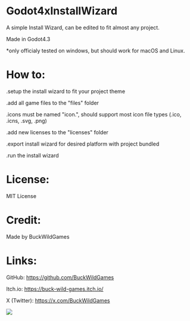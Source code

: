 # Godot4xInstallWizard
A simple Install Wizard, can be edited to fit almost any project.

Made in Godot4.3

*only officialy tested on windows, but should work for macOS and Linux.

# How to:

.setup the install wizard to fit your project theme

.add all game files to the "files" folder

.icons must be named "icon.", should support most icon file types (.ico, .icns, .svg, .png)

.add new licenses to the "licenses" folder

.export install wizard for desired platform with project bundled

.run the install wizard

# License:

MIT License

# Credit:

Made by BuckWildGames

# Links:

GitHub: https://github.com/BuckWildGames

Itch.io: https://buck-wild-games.itch.io/

X (Twitter): https://x.com/BuckWildGames

<a href="https://www.buymeacoffee.com/buckwildgames"><img src="https://img.buymeacoffee.com/button-api/?text=Buy me a coffee&emoji=☕&slug=buckwildgames&button_colour=5F7FFF&font_colour=000000&font_family=Inter&outline_colour=000000&coffee_colour=ffffff" /></a>



